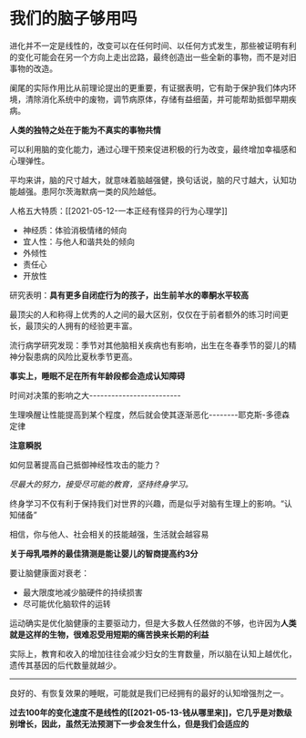 # 我们的脑子够用吗



进化并不一定是线性的，改变可以在任何时间、以任何方式发生，那些被证明有利的变化可能会在另一个方向上走出岔路，最终创造出一些全新的事物，而不是对旧事物的改造。

阑尾的实际作用比从前理论提出的更重要，有证据表明，它有助于保护我们体内环境，清除消化系统中的废物，调节病原体，存储有益细菌，并可能帮助抵御早期疾病。

**人类的独特之处在于能为不真实的事物共情**

可以利用脑的变化能力，通过心理干预来促进积极的行为改变，最终增加幸福感和心理弹性。

平均来讲，脑的尺寸越大，就意味着脑越强健，换句话说，脑的尺寸越大，认知功能越强。患阿尔茨海默病一类的风险越低。

人格五大特质：[[2021-05-12-一本正经有怪异的行为心理学]]

- 神经质：体验消极情绪的倾向
- 宜人性：与他人和谐共处的倾向
- 外倾性
- 责任心
- 开放性

研究表明：**具有更多自闭症行为的孩子，出生前羊水的睾酮水平较高**

最顶尖的人和称得上优秀的人之间的最大区别，仅仅在于前者额外的练习时间更长，最顶尖的人拥有的经验更丰富。

流行病学研究发现：季节对其他脑相关疾病也有影响，出生在冬春季节的婴儿的精神分裂患病的风险比夏秋季节更高。

**事实上，睡眠不足在所有年龄段都会造成认知障碍**

时间对决策的影响之大-------------------------

生理唤醒让性能提高到某个程度，然后就会使其逐渐恶化--------耶克斯-多德森定律

**注意瞬脱**

如何显著提高自己抵御神经性攻击的能力？

*尽最大的努力，接受尽可能的教育，坚持终身学习。*

终身学习不仅有利于保持我们对世界的兴趣，而是似乎对脑有生理上的影响。“认知储备”

相信，你与他人、社会相关的技能越强，生活就会越容易

**关于母乳喂养的最佳猜测是能让婴儿的智商提高约3分**

要让脑健康面对衰老：

- 最大限度地减少脑硬件的持续损害
- 尽可能优化脑软件的运转

运动确实是优化脑健康的主要驱动力，但是大多数人任然做的不够，也许因为**人类就是这样的生物，很难忍受用短期的痛苦换来长期的利益**

实际上，教育和收入的增加往往会减少妇女的生育数量，所以脑在认知上越优化，遗传其基因的后代数量就越少。

------

良好的、有恢复效果的睡眠，可能就是我们已经拥有的最好的认知增强剂之一。

**过去100年的变化速度不是线性的[[2021-05-13-钱从哪里来]]，它几乎是对数级别增长，因此，虽然无法预测下一步会发生什么，但是我们会适应的**